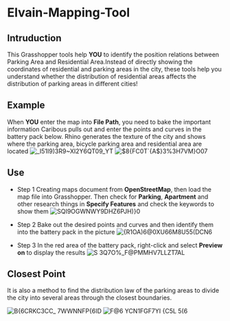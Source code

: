 # Elvain-Mapping-Tool

## Intruduction

This Grasshopper tools help **YOU** to identify the position relations between Parking Area and Residential Area.Instead of directly showing the coordinates of residential and parking areas in the city, these tools help you understand whether the distribution of residential areas affects the distribution of parking areas in different cities!

## Example

When **YOU** enter the map into **File Path**, you need to bake the important information Caribous pulls out and enter the points and curves in the battery pack below. Rhino generates the texture of the city and shows where the parking area, bicycle parking area and residential area are located
![_I51I9)3R9~XI2Y6QT09_YT](https://user-images.githubusercontent.com/88922796/130340935-a2f28ab9-18c7-4c93-9f09-521961d6f34d.png)
![$8{FC0T`{A$}3%3H7VM}O07](https://user-images.githubusercontent.com/88922796/130340937-048affda-5164-49b6-9243-a4eb09e9ec15.png)

## Use

- Step 1 Creating maps document from **OpenStreetMap**, then load the map file into Grasshopper. Then check for **Parking**, **Apartment** and other research things in **Specify Features** and check the keywords to show them
 ![SQI9OGWN`WY9DHZ6`PJH)}0](https://user-images.githubusercontent.com/88922796/130341173-a28923f5-e906-44e8-b8f6-b1c97fe25842.png)

- Step 2 Bake out the desired points and curves and then identify them into the battery pack in the picture
 ![{R1OA)6@0XU66M8U55(DCN6](https://user-images.githubusercontent.com/88922796/130341178-fefd1975-3816-46b2-96bd-7a053bcbd581.png)

- Step 3 In the red area of the battery pack, right-click and select **Preview on** to display the results
![S 3Q7O%_F@PMMHV7LLZT7AL](https://user-images.githubusercontent.com/88922796/130341181-827babc6-d56a-447d-88d7-2b2c9fc4eb18.png)

## Closest Point

It is also a method to find the distribution law of the parking areas to divide the city into several areas through the closest boundaries.

![B{6CRKC3CC_ 7WWNNFP{6ID](https://user-images.githubusercontent.com/88922796/129523375-bb487c68-d3f4-4e0f-b20e-c90f06db0faf.png)
![F@6 YCN1FGF7YI {C5L 5(6](https://user-images.githubusercontent.com/88922796/129523387-6e59d84e-e465-4664-a730-ab3ca87f664d.png)

